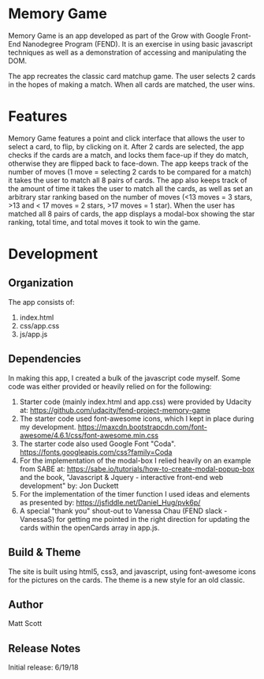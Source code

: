 # **Memory Game**

Memory Game is an app developed as part of the Grow with Google Front-End Nanodegree Program (FEND).  It is an exercise in using basic javascript techniques as well as a demonstration of accessing and manipulating the DOM.

The app recreates the classic card matchup game.  The user selects 2 cards in the hopes of making a match.  When all cards are matched, the user wins.

# **Features**

Memory Game features a point and click interface that allows the user to select a card, to flip, by clicking on it.  After 2 cards are selected, the app checks if the cards are a match, and locks them face-up if they do match, otherwise they are flipped back to face-down.  The app keeps track of the number of moves (1 move = selecting 2 cards to be compared for a match) it takes the user to match all 8 pairs of cards.  The app also keeps track of the amount of time it takes the user to match all the cards, as well as set an arbitrary star ranking based on the number of moves (<13 moves = 3 stars, >13 and < 17 moves = 2 stars, >17 moves = 1 star).  When the user has matched all 8 pairs of cards, the app displays a modal-box showing the star ranking, total time, and total moves it took to win the game.

# **Development**

## Organization

The app consists of:
1. index.html
2. css/app.css
3. js/app.js

## Dependencies
In making this app, I created a bulk of the javascript code myself.  Some code was either provided or heavily relied on for the following:

1. Starter code (mainly index.html and app.css) were provided by Udacity at: https://github.com/udacity/fend-project-memory-game
2. The starter code used font-awesome icons, which I kept in place during my development.  https://maxcdn.bootstrapcdn.com/font-awesome/4.6.1/css/font-awesome.min.css
3.  The starter code also used Google Font "Coda".  https://fonts.googleapis.com/css?family=Coda
4. For the implementation of the modal-box I relied heavily on an example from SABE at: https://sabe.io/tutorials/how-to-create-modal-popup-box and the book, "Javascript & Jquery - interactive front-end web development" by: Jon Duckett
5. For the implementation of the timer function I used ideas and elements as presented by: https://jsfiddle.net/Daniel_Hug/pvk6p/
6. A special "thank you" shout-out to Vanessa Chau (FEND slack - VanessaS) for getting me pointed in the right direction for updating the cards within the openCards array in app.js.

## Build & Theme
The site is built using html5, css3, and javascript, using font-awesome icons for the pictures on the cards.  The theme is a new style for an old classic.

## **Author**
Matt Scott

## **Release Notes**
Initial release: 6/19/18